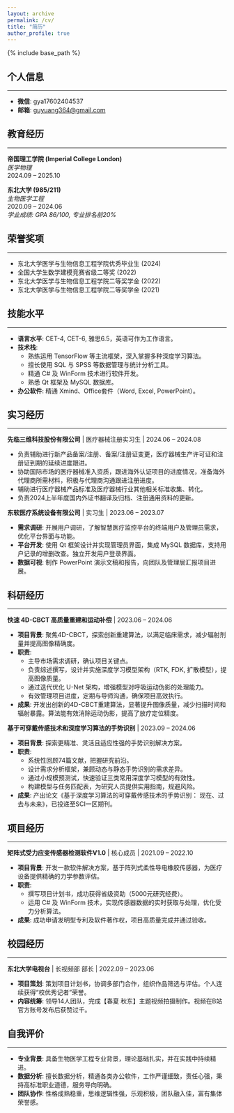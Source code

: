```yaml
---
layout: archive
permalink: /cv/
title: "简历"
author_profile: true
---
```


{% include base_path %}

## 个人信息
---
*   **微信**: gya17602404537
*   **邮箱**: guyuang364@gmail.com

## 教育经历
---
**帝国理工学院 (Imperial College London)** <br>
*医学物理* <br>
2024.09 – 2025.10

**东北大学 (985/211)** <br>
*生物医学工程* <br>
2020.09 – 2024.06 <br>
*学业成绩: GPA 86/100, 专业排名前20%*

## 荣誉奖项
---
*   东北大学医学与生物信息工程学院优秀毕业生 (2024)
*   全国大学生数学建模竞赛省级二等奖 (2022)
*   东北大学医学与生物信息工程学院二等奖学金 (2022)
*   东北大学医学与生物信息工程学院二等奖学金 (2021)

## 技能水平
---
*   **语言水平**: CET-4, CET-6, 雅思6.5，英语可作为工作语言。
*   **技术栈**:
    *   熟练运用 TensorFlow 等主流框架，深入掌握多种深度学习算法。
    *   擅长使用 SQL 与 SPSS 等数据管理与统计分析工具。
    *   精通 C# 及 WinForm 技术进行软件开发。
    *   熟悉 Qt 框架及 MySQL 数据库。
*   **办公软件**: 精通 Xmind、Office套件（Word, Excel, PowerPoint）。

## 实习经历
---
**先临三维科技股份有限公司** | 医疗器械注册实习生 | 2024.06 – 2024.08
*   负责辅助进行新产品备案/注册、备案/注册证变更，医疗器械生产许可证和注册证到期的延续进度跟进。
*   协助国际市场的医疗器械准入资质，跟进海外认证项目的进度情况，准备海外代理商所需材料，积极与代理商沟通跟进注册进度。
*   辅助进行医疗器械产品标准及医疗器械行业其他相关标准收集、转化。
*   负责2024上半年度国内外证书翻译及归档、注册通用资料的更新。

**东软医疗系统设备有限公司** | 实习生 | 2023.06 – 2023.07
*   **需求调研**: 开展用户调研，了解智慧医疗监控平台的终端用户及管理员需求，优化平台界面与功能。
*   **平台开发**: 使用 Qt 框架设计并实现管理员界面，集成 MySQL 数据库，支持用户记录的增删改查。独立开发用户登录界面。
*   **数据可视**: 制作 PowerPoint 演示文稿和报告，向团队及管理层汇报项目进展。

## 科研经历
---
**快速 4D-CBCT 高质量重建和运动补偿** | 2023.06 – 2024.06
*   **项目背景**: 聚焦4D-CBCT，探索创新重建算法，以满足临床需求，减少辐射剂量并提高图像精确度。
*   **职责**:
    *   主导市场需求调研，确认项目关键点。
    *   负责综述撰写，设计并实施深度学习模型架构（RTK, FDK, 扩散模型），提高图像质量。
    *   通过迭代优化 U-Net 架构，增强模型对呼吸运动伪影的处理能力。
    *   有效管理项目进度，定期与导师沟通，确保项目高效执行。
*   **成果**: 开发出创新的4D-CBCT重建算法，显著提升图像质量，减少扫描时间和辐射暴露。算法能有效消除运动伪影，提高了放疗定位精度。

**基于可穿戴传感技术和深度学习算法的手势识别** | 2023.09 – 2024.06
*   **项目背景**: 探索更精准、灵活且适应性强的手势识别解决方案。
*   **职责**:
    *   系统性回顾74篇文献，把握研究前沿。
    *   设计需求分析框架，兼顾动态与静态手势识别的需求差异。
    *   通过小规模预测试，快速验证三类常用深度学习模型的有效性。
    *   构建模型与任务匹配表，为研究人员提供实用指南，规避风险。
*   **成果**: 产出论文《基于深度学习算法的可穿戴传感技术的手势识别： 现在、过去与未来》，已投递至SCI一区期刊。

## 项目经历
---
**矩阵式受力应变传感器检测软件V1.0** | 核心成员 | 2021.09 – 2022.10
*   **项目背景**: 开发一款软件解决方案，基于阵列式柔性导电橡胶传感器，为医疗设备提供精确的力学参数评估。
*   **职责**:
    *   撰写项目计划书，成功获得省级资助（5000元研究经费）。
    *   运用 C# 及 WinForm 技术，实现传感器数据的实时获取与处理，优化受力分析算法。
*   **成果**: 成功申请发明型专利及软件著作权，项目高质量完成并通过验收。

## 校园经历
---
**东北大学电视台** | 长视频部 部长 | 2022.09 – 2023.06
*   **项目策划**: 策划项目计划书，协调多部门合作，组织作品筛选与评估。个人连续获得“校优秀记者”荣誉。
*   **内容统筹**: 领导14人团队，完成【春夏 秋东】主题视频拍摄制作。视频在B站官方账号发布后获赞过千。

## 自我评价
---
*   **专业背景**: 具备生物医学工程专业背景，理论基础扎实，并在实践中持续精进。
*   **数据分析**: 擅长数据分析，精通各类办公软件，工作严谨细致，责任心强，秉持高标准职业道德，服务导向明确。
*   **团队协作**: 性格成熟稳重，思维逻辑性强，乐观积极，团队融入佳，富有集体荣誉感。 